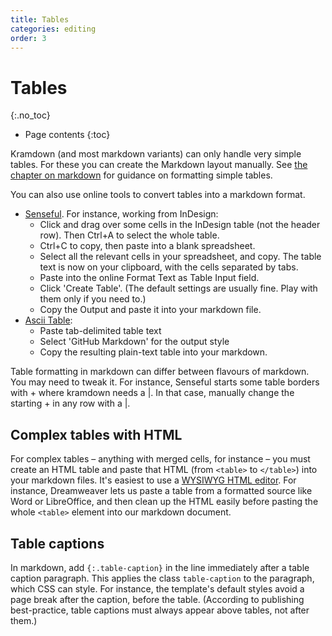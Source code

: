 ```yaml
---
title: Tables
categories: editing
order: 3
---
```


# Tables
{:.no_toc}

* Page contents
{:toc}

Kramdown (and most markdown variants) can only handle very simple tables. For these you can create the Markdown layout manually. See [the chapter on markdown](markdown.html#simple-tables) for guidance on formatting simple tables.

You can also use online tools to convert tables into a markdown format.

* [Senseful](https://senseful.github.io/text-table/). For instance, working from InDesign:
    - Click and drag over some cells in the InDesign table (not the header row). Then Ctrl+A to select the whole table.
    - Ctrl+C to copy, then paste into a blank spreadsheet.
    - Select all the relevant cells in your spreadsheet, and copy. The table text is now on your clipboard, with the cells separated by tabs.
    - Paste into the online Format Text as Table Input field.
    - Click 'Create Table'. (The default settings are usually fine. Play with them only if you need to.)
    - Copy the Output and paste it into your markdown file.
* [Ascii Table](https://ozh.github.io/ascii-tables/):
    - Paste tab-delimited table text
    - Select 'GitHub Markdown' for the output style
    - Copy the resulting plain-text table into your markdown.

Table formatting in markdown can differ between flavours of markdown. You may need to tweak it. For instance, Senseful starts some table borders with + where kramdown needs a \|. In that case, manually change the starting + in any row with a \|.

## Complex tables with HTML

For complex tables – anything with merged cells, for instance – you must create an HTML table and paste that HTML (from `<table>` to `</table>`) into your markdown files. It's easiest to use a [WYSIWYG HTML editor](https://en.wikipedia.org/wiki/List_of_HTML_editors#WYSIWYG_editors). For instance, Dreamweaver lets us paste a table from a formatted source like Word or LibreOffice, and then clean up the HTML easily before pasting the whole `<table>` element into our markdown document.

## Table captions

In markdown, add `{:.table-caption}` in the line immediately after a table caption paragraph. This applies the class `table-caption` to the paragraph, which CSS can style. For instance, the template's default styles avoid a page break after the caption, before the table. (According to publishing best-practice, table captions must always appear above tables, not after them.)

